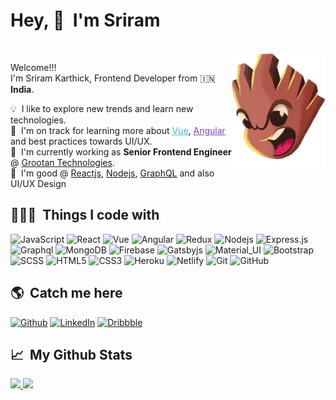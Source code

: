 # <b>Hey, 👋&nbsp; I'm Sriram</b>
<br>
<img align="right" src="https://github.com/sriramgroot/sriramgroot/blob/face-emoji/github-overview-profile.png" width="150"/>
<p align="left">
  <p>Welcome!!!</br>
  I'm Sriram Karthick, Frontend Developer from 🇮🇳 <b>India</b>.</p>
  	
  💡 &nbsp;I like to explore new trends and learn new technologies.\
  🌱 &nbsp;I'm on track for learning more about <a style="color:#45b8d8" href="https://vuejs.org/" target="_blank"><u>Vue</u></a>, <a style="color:#764ABC" href="https://angular.io/" target="_blank"><u>Angular</u></a> and best practices towards UI/UX.\
  🔭 &nbsp;I'm currently working as <strong>Senior Frontend Engineer</strong> @ <a href="https://www.grootan.com/" target="_blank">Grootan Technologies</a>.\
  👯 &nbsp;I'm good @ <a href="https://reactjs.org/" target="_blank">Reactjs</a>, <a href="https://nodejs.org/en/" target="_blank">Nodejs</a>, <a href="https://graphql.org/" target="_blank">GraphQL</a> and also UI/UX Design
</p>
<h2>👨🏻‍💻 &nbsp;Things I code with</h2>

![JavaScript](https://img.shields.io/badge/-JavaScript-black?style=flat-square&logo=javascript)
![React](https://img.shields.io/badge/-React-black?style=flat-square&logo=react)
![Vue](https://img.shields.io/badge/-vuejs-black?style=flat-square&logo=vue.js)
![Angular](https://img.shields.io/badge/-angularjs-black?style=flat-square&logo=angular)
![Redux](https://img.shields.io/badge/-Redux-black?style=flat-square&logo=Redux)
![Nodejs](https://img.shields.io/badge/-Nodejs-black?style=flat-square&logo=Node.js)
![Express.js](https://img.shields.io/badge/-express-black?style=flat-square&logo=express)
![Graphql](https://img.shields.io/badge/-graphql-black?style=flat-square&logo=graphql)
![MongoDB](https://img.shields.io/badge/-MongoDB-black?style=flat-square&logo=mongodb)
![Firebase](https://img.shields.io/badge/-Firebase-black?style=flat-square&logo=Firebase)
![Gatsbyjs](https://img.shields.io/badge/-Gatsbyjs-black?style=flat-square&logo=gatsby)
![Material_UI](https://img.shields.io/badge/-Material_UI-black?style=flat-square&logo=material-ui)
![Bootstrap](https://img.shields.io/badge/-Bootstrap-black?style=flat-square&logo=bootstrap)
![SCSS](https://img.shields.io/badge/-SCSS-black?style=flat-square&logo=SASS)
![HTML5](https://img.shields.io/badge/-HTML5-black?style=flat-square&logo=html5&logoColor=white)
![CSS3](https://img.shields.io/badge/-CSS3-black?style=flat-square&logo=css3)
![Heroku](https://img.shields.io/badge/-Heroku-black?style=flat-square&logo=heroku)
![Netlify](https://img.shields.io/badge/-Netlify-black?style=flat-square&logo=netlify)
![Git](https://img.shields.io/badge/-Git-black?style=flat-square&logo=git)
![GitHub](https://img.shields.io/badge/-GitHub-black?style=flat-square&logo=github)

<h2>🌎 &nbsp;Catch me here</h2>
<p>
  <a href="https://github.com/sriramgroot" target="_blank"><img alt="Github" src="https://img.shields.io/badge/-GitHub-%2312100E.svg?&style=for-the-badge&logo=Github&logoColor=white" /></a>
  <a href="https://in.linkedin.com/in/sriramkarthick/" target="_blank"><img alt="LinkedIn" src="https://img.shields.io/badge/-Linkedin-%230077B5.svg?&style=for-the-badge&logo=linkedin&logoColor=white" /></a>
  <a href="https://dribbble.com/sriramkarthick/" target="_blank"><img alt="Dribbble" src="https://img.shields.io/badge/-dribbble-%23ea4c89.svg?&style=for-the-badge&logo=dribbble&logoColor=ffffff" /></a>

</p>

<h2>📈 &nbsp;My Github Stats</h2>

<p align="left">
<a href="https://github.com/sriramgroot">
  <img height="180em" src="https://github-readme-stats.vercel.app/api?username=sriramgroot&show_icons=true&hide_border=true&bg_color=040d21&title_color=165df5&icon_color=165df5&text_color=FFFFFF"/>
  <img height="180em" src="http://github-readme-streak-stats.herokuapp.com/?user=sriramgroot&hide_border=true&theme=black-ice&background=040d21&stroke=165df5"/>
</a>
</p>
